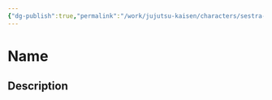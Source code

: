 ```yaml
---
{"dg-publish":true,"permalink":"/work/jujutsu-kaisen/characters/sestra-v-nemocnici-1/"}
---
```



# Name




## Description



